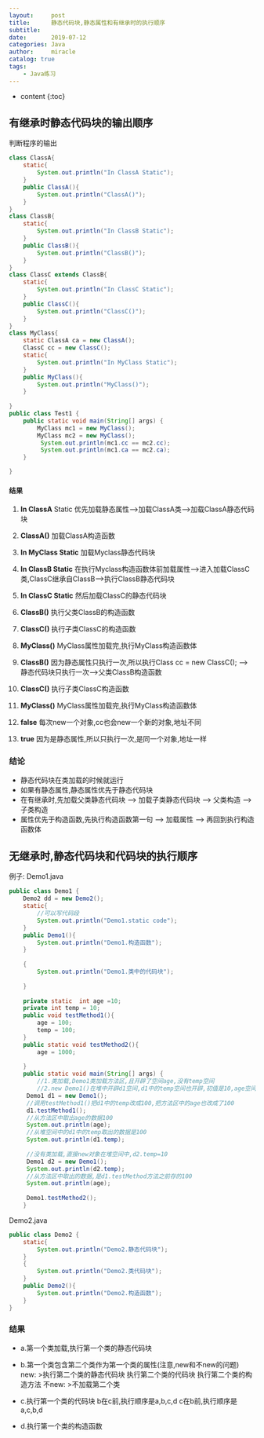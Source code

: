 ```yaml
---
layout:     post
title:      静态代码块,静态属性和有继承时的执行顺序
subtitle:   
date:       2019-07-12
categories: Java
author:     miracle
catalog: true
tags:
    - Java练习
---
```


* content
{:toc}

## 有继承时静态代码块的输出顺序

判断程序的输出

```java
class ClassA{
	static{
		System.out.println("In ClassA Static");
	}
	public ClassA(){
		System.out.println("ClassA()");
	}
}
class ClassB{
	static{
		System.out.println("In ClassB Static");
	}
	public ClassB(){
		System.out.println("ClassB()");
	}
}
class ClassC extends ClassB{
	static{
		System.out.println("In ClassC Static");
	}
	public ClassC(){
		System.out.println("ClassC()");
	}
}
class MyClass{
	static ClassA ca = new ClassA();
	ClassC cc = new ClassC();
	static{
		System.out.println("In MyClass Static");
	}
	public MyClass(){
		System.out.println("MyClass()");
	}
	
}
public class Test1 {
	public static void main(String[] args) {
		MyClass mc1 = new MyClass();
		MyClass mc2 = new MyClass();
		 System.out.println(mc1.cc == mc2.cc);
		 System.out.println(mc1.ca == mc2.ca);
	}

}
```

#### 结果

1. **In ClassA** Static   优先加载静态属性-->加载ClassA类-->加载ClassA静态代码块  
2. **ClassA()**   加载ClassA构造函数  
3. **In MyClass Static** 加载Myclass静态代码块  
4. **In ClassB Static** 在执行Myclass构造函数体前加载属性-->进入加载ClassC类,ClassC继承自ClassB-->执行ClassB静态代码块  
5. **In ClassC Static**  然后加载ClassC的静态代码块
6. **ClassB()**  执行父类ClassB的构造函数
7. **ClassC()**  执行子类ClassC的构造函数
8. **MyClass()**  MyClass属性加载完,执行MyClass构造函数体

9. **ClassB()**  因为静态属性只执行一次,所以执行Class cc = new ClassC(); --> 静态代码块只执行一次-->父类ClassB构造函数
10. **ClassC()**  执行子类ClassC构造函数
11. **MyClass()**  MyClass属性加载完,执行MyClass构造函数体
12. **false**  每次new一个对象,cc也会new一个新的对象,地址不同
13. **true**  因为是静态属性,所以只执行一次,是同一个对象,地址一样

### 结论

* 静态代码块在类加载的时候就运行
* 如果有静态属性,静态属性优先于静态代码块
* 在有继承时,先加载父类静态代码块 --> 加载子类静态代码块 --> 父类构造 --> 子类构造
* 属性优先于构造函数,先执行构造函数第一句 --> 加载属性 --> 再回到执行构造函数体

## 无继承时,静态代码块和代码块的执行顺序


  
例子:
Demo1.java

```java
public class Demo1 {
	Demo2 dd = new Demo2();
	static{
		//可以写代码段
		System.out.println("Demo1.static code");
	}
	public Demo1(){
		System.out.println("Demo1.构造函数");
	}
	
	{
		System.out.println("Demo1.类中的代码块");
		
	}
	
	private static  int age =10;
	private int temp = 10;
	public void testMethod1(){
		age = 100;
		temp = 100;
	}
	public static void testMethod2(){
		age = 1000;
	
	}
	public static void main(String[] args) {
		//1.类加载,Demo1类加载方法区,且开辟了空间age,没有temp空间
		//2.new Demo1()在堆中开辟d1空间,d1中的temp空间也开辟,初值是10,age空间没有
	 Demo1 d1 = new Demo1();
	 //调用testMethod1()把d1中的temp改成100,把方法区中的age也改成了100
	 d1.testMethod1();
	 //从方法区中取出age的数据100
	 System.out.println(age);
	 //从堆空间中的d1中的temp取出的数据是100
	 System.out.println(d1.temp);
	 
	 //没有类加载,直接new对象在堆空间中,d2.temp=10
	 Demo1 d2 = new Demo1();
	 System.out.println(d2.temp);
	 //从方法区中取出的数据,是d1.testMethod方法之前存的100
	 System.out.println(age);
	 
	 Demo1.testMethod2();
	}	
```

Demo2.java

```java
public class Demo2 {
	static{
		System.out.println("Demo2.静态代码块");
	}
	{
		System.out.println("Demo2.类代码块");
	}
	public Demo2(){
		System.out.println("Demo2.构造函数");
	}
}
```
### 结果

* a.第一个类加载,执行第一个类的静态代码块  
* b.第一个类包含第二个类作为第一个类的属性(注意,new和不new的问题)  
  new:
      >执行第二个类的静态代码块 
      执行第二个类的代码块
      执行第二个类的构造方法
  不new:
       >不加载第二个类

* c.执行第一个类的代码块
    b在c前,执行顺序是a,b,c,d
    c在b前,执行顺序是a,c,b,d
* d.执行第一个类的构造函数

